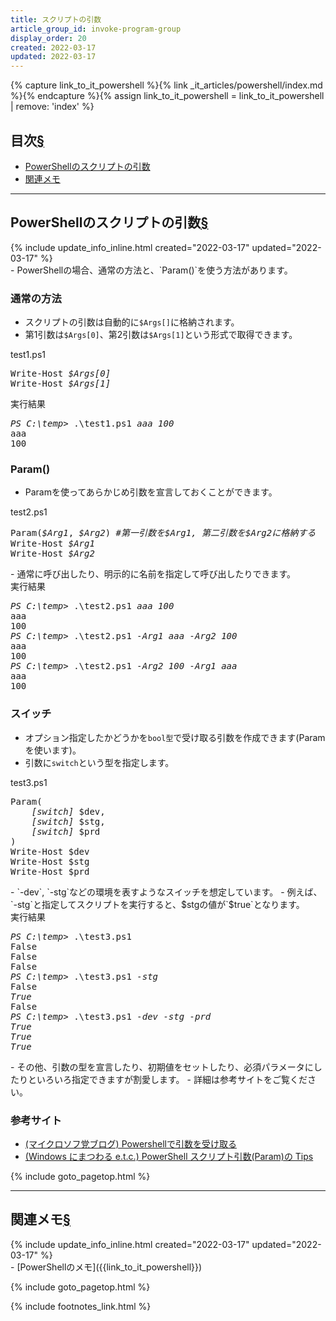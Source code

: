 ```yaml
---
title: スクリプトの引数
article_group_id: invoke-program-group
display_order: 20
created: 2022-03-17
updated: 2022-03-17
---
```

{% capture link_to_it_powershell %}{% link _it_articles/powershell/index.md %}{% endcapture %}{% assign link_to_it_powershell = link_to_it_powershell | remove: 'index' %}
## <a name="index">目次</a><a class="heading-anchor-permalink" href="#目次">§</a>

<ul id="index_ul">
<li><a href="#PowerShellのスクリプトの引数">PowerShellのスクリプトの引数</a></li>
<li><a href="#関連メモ">関連メモ</a></li>
</ul>

* * *
## <a name="PowerShellのスクリプトの引数">PowerShellのスクリプトの引数</a><a class="heading-anchor-permalink" href="#PowerShellのスクリプトの引数">§</a>
<div class="chapter-updated">{% include update_info_inline.html created="2022-03-17" updated="2022-03-17" %}</div>
- PowerShellの場合、通常の方法と、`Param()`を使う方法があります。

### 通常の方法
- スクリプトの引数は自動的に`$Args[]`に格納されます。
- 第1引数は`$Args[0]`、第2引数は`$Args[1]`という形式で取得できます。
<div class="code-box">
<div class="title">test1.ps1</div>
<pre>
Write-Host <em>$Args[0]</em>
Write-Host <em class="blue">$Args[1]</em>
</pre>
</div>
<div class="code-box-output">
<div class="title">実行結果</div>
<pre>
<em class="command">PS C:\temp&gt;</em> .\test1.ps1 <em>aaa</em> <em class="blue">100</em>
aaa
100
</pre>
</div>

### Param()
- Paramを使ってあらかじめ引数を宣言しておくことができます。
<div class="code-box">
<div class="title">test2.ps1</div>
<pre>
Param(<em>$Arg1</em>, <em class="blue">$Arg2</em>) <em class="comment">#第一引数を$Arg1, 第二引数を$Arg2に格納する</em>
Write-Host <em>$Arg1</em>
Write-Host <em class="blue">$Arg2</em>
</pre>
</div>
- 通常に呼び出したり、明示的に名前を指定して呼び出したりできます。
<div class="code-box-output">
<div class="title">実行結果</div>
<pre>
<em class="command">PS C:\temp&gt;</em> .\test2.ps1 <em>aaa</em> <em class="blue">100</em>
aaa
100
<em class="command">PS C:\temp&gt;</em> .\test2.ps1 <em>-Arg1 aaa</em> <em class="blue">-Arg2 100</em>
aaa
100
<em class="command">PS C:\temp&gt;</em> .\test2.ps1 <em class="blue">-Arg2 100</em> <em>-Arg1 aaa</em>
aaa
100
</pre>
</div>

### スイッチ
- オプション指定したかどうかを`bool型`で受け取る引数を作成できます(Paramを使います)。
- 引数に`switch`という型を指定します。
<div class="code-box">
<div class="title">test3.ps1</div>
<pre>
Param(
    <em>[switch]</em> $dev,
    <em>[switch]</em> $stg,
    <em>[switch]</em> $prd
)
Write-Host $dev
Write-Host $stg
Write-Host $prd
</pre>
</div>
- `-dev`, `-stg`などの環境を表すようなスイッチを想定しています。
- 例えば、`-stg`と指定してスクリプトを実行すると、$stgの値が`$true`となります。
<div class="code-box-output">
<div class="title">実行結果</div>
<pre>
<em class="command">PS C:\temp&gt;</em> .\test3.ps1
False
False
False
<em class="command">PS C:\temp&gt;</em> .\test3.ps1 <em>-stg</em>
False
<em>True</em>
False
<em class="command">PS C:\temp&gt;</em> .\test3.ps1 <em>-dev -stg -prd</em>
<em>True
True
True</em>
</pre>
</div>
- その他、引数の型を宣言したり、初期値をセットしたり、必須パラメータにしたりといろいろ指定できますが割愛します。
- 詳細は参考サイトをご覧ください。

### 参考サイト
- [(マイクロソフ党ブログ) Powershellで引数を受け取る](https://microsoftou.com/ps-arguments/)
- [(Windows にまつわる e.t.c.) PowerShell スクリプト引数(Param)の Tips](http://www.vwnet.jp/windows/PowerShell/Param.htm)

{% include goto_pagetop.html %}

* * *
## <a name="関連メモ">関連メモ</a><a class="heading-anchor-permalink" href="#関連メモ">§</a>
<div class="chapter-updated">{% include update_info_inline.html created="2022-03-17" updated="2022-03-17" %}</div>
- [PowerShellのメモ]({{link_to_it_powershell}})

{% include goto_pagetop.html %}

{% include footnotes_link.html %}
